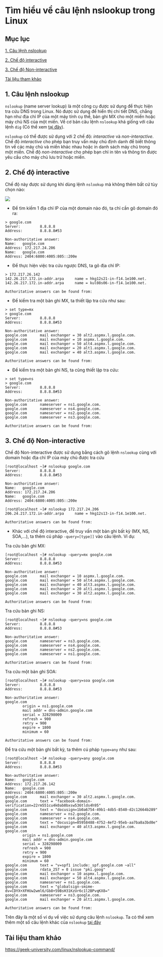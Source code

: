 # Tìm hiểu về câu lệnh nslookup trong Linux

## Mục lục

[1. Câu lệnh nslookup](https://github.com/quanganh1996111/DNS/blob/master/nslookup.md#1-c%C3%A2u-l%E1%BB%87nh-nslookup)

[2. Chế độ interactive](https://github.com/quanganh1996111/DNS/blob/master/nslookup.md#2-ch%E1%BA%BF-%C4%91%E1%BB%99-interactive)

[3. Chế độ Non-interactive](https://github.com/quanganh1996111/DNS/blob/master/nslookup.md#3-ch%E1%BA%BF-%C4%91%E1%BB%99-non-interactive)

[Tài liệu tham khảo](https://github.com/quanganh1996111/DNS/blob/master/nslookup.md#t%C3%A0i-li%E1%BB%87u-tham-kh%E1%BA%A3o)

## 1. Câu lệnh nslookup

`nslookup` (name server lookup) là một công cụ được sử dụng để thực hiện tra cứu DNS trong Linux. Nó được sử dụng để hiển thị chi tiết DNS, chẳng hạn như địa chỉ IP của một máy tính cụ thể, bản ghi MX cho một miền hoặc máy chủ NS của một miền. Về cơ bản câu lệnh `nslookup` khá giống với câu lệnh `dig` (Có thể xem [tại đây](https://github.com/quanganh1996111/DNS/blob/master/dig-command.md)).

`nslookup` có thể được sử dụng với 2 chế độ: *interactive* và *non-interactive*. Chế độ *interactive* cho phép bạn truy vấn máy chủ định danh để biết thông tin về các máy chủ và miền khác nhau hoặc in danh sách máy chủ trong một miền. Chế độ *non-interactive* cho phép bạn chỉ in tên và thông tin được yêu cầu cho máy chủ lưu trữ hoặc miền.

## 2. Chế độ interactive

Chế độ này được sử dụng khi dùng lệnh `nslookup` mà không thêm bất cứ tùy chọn nào:

<img src="https://imgur.com/k0EXjuF.png">

- Để tìm kiếm 1 địa chỉ IP của một domain nào đó, ta chỉ cần gõ domain đó ra:

```
> google.com
Server:         8.8.8.8
Address:        8.8.8.8#53

Non-authoritative answer:
Name:   google.com
Address: 172.217.24.206
Name:   google.com
Address: 2404:6800:4005:805::200e
```

- Để thực hiện việc tra cứu ngược DNS, ta gõ địa chỉ IP:

```
> 172.217.26.142
142.26.217.172.in-addr.arpa     name = hkg12s21-in-f14.1e100.net.
142.26.217.172.in-addr.arpa     name = kul08s06-in-f14.1e100.net.

Authoritative answers can be found from:
```

- Để kiểm tra một bản ghi MX, ta thiết lập tra cứu như sau:

```
> set type=mx
> google.com
Server:         8.8.8.8
Address:        8.8.8.8#53

Non-authoritative answer:
google.com      mail exchanger = 30 alt2.aspmx.l.google.com.
google.com      mail exchanger = 10 aspmx.l.google.com.
google.com      mail exchanger = 50 alt4.aspmx.l.google.com.
google.com      mail exchanger = 20 alt1.aspmx.l.google.com.
google.com      mail exchanger = 40 alt3.aspmx.l.google.com.

Authoritative answers can be found from:
```

- Để kiểm tra một bản ghi NS, ta cũng thiết lập tra cứu:

```
> set type=ns
> google.com
Server:         8.8.8.8
Address:        8.8.8.8#53

Non-authoritative answer:
google.com      nameserver = ns1.google.com.
google.com      nameserver = ns4.google.com.
google.com      nameserver = ns2.google.com.
google.com      nameserver = ns3.google.com.

Authoritative answers can be found from:
```

## 3. Chế độ Non-interactive

Chế độ Non-interactive được sử dụng bằng cách gõ lệnh `nslookup` cùng với domain hoặc địa chỉ IP của máy chủ được tra cứu

```
[root@localhost ~]# nslookup google.com
Server:         8.8.8.8
Address:        8.8.8.8#53

Non-authoritative answer:
Name:   google.com
Address: 172.217.24.206
Name:   google.com
Address: 2404:6800:4005:805::200e
```

```
[root@localhost ~]# nslookup 172.217.24.206
206.24.217.172.in-addr.arpa     name = hkg12s13-in-f14.1e100.net.

Authoritative answers can be found from:
```

- Khác với chế độ interactive, để truy vấn một bản ghi bất kỳ (MX, NS, SOA,...), ta thêm cú pháp `-query=[type]]` vào câu lệnh. Ví dụ:

Tra cứu bản ghi MX:

```
[root@localhost ~]# nslookup -query=mx google.com
Server:         8.8.8.8
Address:        8.8.8.8#53

Non-authoritative answer:
google.com      mail exchanger = 10 aspmx.l.google.com.
google.com      mail exchanger = 50 alt4.aspmx.l.google.com.
google.com      mail exchanger = 40 alt3.aspmx.l.google.com.
google.com      mail exchanger = 20 alt1.aspmx.l.google.com.
google.com      mail exchanger = 30 alt2.aspmx.l.google.com.

Authoritative answers can be found from:
```

Tra cứu bản ghi NS:

```
[root@localhost ~]# nslookup -query=ns google.com
Server:         8.8.8.8
Address:        8.8.8.8#53

Non-authoritative answer:
google.com      nameserver = ns3.google.com.
google.com      nameserver = ns4.google.com.
google.com      nameserver = ns2.google.com.
google.com      nameserver = ns1.google.com.

Authoritative answers can be found from:
```

Tra cứu một bản ghi SOA:

```
[root@localhost ~]# nslookup -query=soa google.com
Server:         8.8.8.8
Address:        8.8.8.8#53

Non-authoritative answer:
google.com
        origin = ns1.google.com
        mail addr = dns-admin.google.com
        serial = 328298009
        refresh = 900
        retry = 900
        expire = 1800
        minimum = 60

Authoritative answers can be found from:
```

Để tra cứu một bản ghi bất kỳ, ta thêm cú pháp `type=any` như sau:

```
[root@localhost ~]# nslookup -query=any google.com
Server:         8.8.8.8
Address:        8.8.8.8#53

Non-authoritative answer:
Name:   google.com
Address: 172.217.26.142
Name:   google.com
Address: 2404:6800:4005:805::200e
google.com      mail exchanger = 30 alt2.aspmx.l.google.com.
google.com      text = "facebook-domain-verification=22rm551cu4k0ab0bxsw536tlds4h95"
google.com      text = "docusign=1b0a6754-49b1-4db5-8540-d2c12664b289"
google.com      nameserver = ns2.google.com.
google.com      nameserver = ns4.google.com.
google.com      text = "docusign=05958488-4752-4ef2-95eb-aa7ba8a3bd0e"
google.com      mail exchanger = 40 alt3.aspmx.l.google.com.
google.com
        origin = ns1.google.com
        mail addr = dns-admin.google.com
        serial = 328298009
        refresh = 900
        retry = 900
        expire = 1800
        minimum = 60
google.com      text = "v=spf1 include:_spf.google.com ~all"
google.com      rdata_257 = 0 issue "pki.goog"
google.com      mail exchanger = 10 aspmx.l.google.com.
google.com      mail exchanger = 50 alt4.aspmx.l.google.com.
google.com      nameserver = ns1.google.com.
google.com      text = "globalsign-smime-dv=CDYX+XFHUw2wml6/Gb8+59BsH31KzUr6c1l2BPvqKX8="
google.com      nameserver = ns3.google.com.
google.com      mail exchanger = 20 alt1.aspmx.l.google.com.

Authoritative answers can be found from:
```

Trên đây là một số ví dụ về việc sử dụng câu lệnh `nslookup`. Ta có thể xem thêm một số câu lệnh khác của `nslookup` [tại đây](https://www.thegeekstuff.com/2012/07/nslookup-examples/)

## Tài liệu tham khảo

https://geek-university.com/linux/nslookup-command/